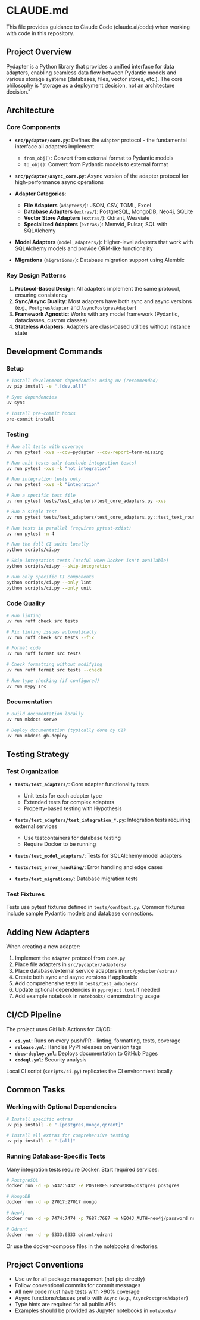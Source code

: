 # CLAUDE.md

This file provides guidance to Claude Code (claude.ai/code) when working with
code in this repository.

## Project Overview

Pydapter is a Python library that provides a unified interface for data
adapters, enabling seamless data flow between Pydantic models and various
storage systems (databases, files, vector stores, etc.). The core philosophy is
"storage as a deployment decision, not an architecture decision."

## Architecture

### Core Components

- **`src/pydapter/core.py`**: Defines the `Adapter` protocol - the fundamental
  interface all adapters implement
  - `from_obj()`: Convert from external format to Pydantic models
  - `to_obj()`: Convert from Pydantic models to external format

- **`src/pydapter/async_core.py`**: Async version of the adapter protocol for
  high-performance async operations

- **Adapter Categories**:
  - **File Adapters** (`adapters/`): JSON, CSV, TOML, Excel
  - **Database Adapters** (`extras/`): PostgreSQL, MongoDB, Neo4j, SQLite
  - **Vector Store Adapters** (`extras/`): Qdrant, Weaviate
  - **Specialized Adapters** (`extras/`): Memvid, Pulsar, SQL with SQLAlchemy

- **Model Adapters** (`model_adapters/`): Higher-level adapters that work with
  SQLAlchemy models and provide ORM-like functionality

- **Migrations** (`migrations/`): Database migration support using Alembic

### Key Design Patterns

1. **Protocol-Based Design**: All adapters implement the same protocol, ensuring
   consistency
2. **Sync/Async Duality**: Most adapters have both sync and async versions
   (e.g., `PostgresAdapter` and `AsyncPostgresAdapter`)
3. **Framework Agnostic**: Works with any model framework (Pydantic,
   dataclasses, custom classes)
4. **Stateless Adapters**: Adapters are class-based utilities without instance
   state

## Development Commands

### Setup

```bash
# Install development dependencies using uv (recommended)
uv pip install -e ".[dev,all]"

# Sync dependencies
uv sync

# Install pre-commit hooks
pre-commit install
```

### Testing

```bash
# Run all tests with coverage
uv run pytest -xvs --cov=pydapter --cov-report=term-missing

# Run unit tests only (exclude integration tests)
uv run pytest -xvs -k "not integration"

# Run integration tests only
uv run pytest -xvs -k "integration"

# Run a specific test file
uv run pytest tests/test_adapters/test_core_adapters.py -xvs

# Run a single test
uv run pytest tests/test_adapters/test_core_adapters.py::test_text_roundtrip -xvs

# Run tests in parallel (requires pytest-xdist)
uv run pytest -n 4

# Run the full CI suite locally
python scripts/ci.py

# Skip integration tests (useful when Docker isn't available)
python scripts/ci.py --skip-integration

# Run only specific CI components
python scripts/ci.py --only lint
python scripts/ci.py --only unit
```

### Code Quality

```bash
# Run linting
uv run ruff check src tests

# Fix linting issues automatically
uv run ruff check src tests --fix

# Format code
uv run ruff format src tests

# Check formatting without modifying
uv run ruff format src tests --check

# Run type checking (if configured)
uv run mypy src
```

### Documentation

```bash
# Build documentation locally
uv run mkdocs serve

# Deploy documentation (typically done by CI)
uv run mkdocs gh-deploy
```

## Testing Strategy

### Test Organization

- **`tests/test_adapters/`**: Core adapter functionality tests
  - Unit tests for each adapter type
  - Extended tests for complex adapters
  - Property-based testing with Hypothesis

- **`tests/test_adapters/test_integration_*.py`**: Integration tests requiring
  external services
  - Use testcontainers for database testing
  - Require Docker to be running

- **`tests/test_model_adapters/`**: Tests for SQLAlchemy model adapters

- **`tests/test_error_handling/`**: Error handling and edge cases

- **`tests/test_migrations/`**: Database migration tests

### Test Fixtures

Tests use pytest fixtures defined in `tests/conftest.py`. Common fixtures
include sample Pydantic models and database connections.

## Adding New Adapters

When creating a new adapter:

1. Implement the `Adapter` protocol from `core.py`
2. Place file adapters in `src/pydapter/adapters/`
3. Place database/external service adapters in `src/pydapter/extras/`
4. Create both sync and async versions if applicable
5. Add comprehensive tests in `tests/test_adapters/`
6. Update optional dependencies in `pyproject.toml` if needed
7. Add example notebook in `notebooks/` demonstrating usage

## CI/CD Pipeline

The project uses GitHub Actions for CI/CD:

- **`ci.yml`**: Runs on every push/PR - linting, formatting, tests, coverage
- **`release.yml`**: Handles PyPI releases on version tags
- **`docs-deploy.yml`**: Deploys documentation to GitHub Pages
- **`codeql.yml`**: Security analysis

Local CI script (`scripts/ci.py`) replicates the CI environment locally.

## Common Tasks

### Working with Optional Dependencies

```bash
# Install specific extras
uv pip install -e ".[postgres,mongo,qdrant]"

# Install all extras for comprehensive testing
uv pip install -e ".[all]"
```

### Running Database-Specific Tests

Many integration tests require Docker. Start required services:

```bash
# PostgreSQL
docker run -d -p 5432:5432 -e POSTGRES_PASSWORD=postgres postgres

# MongoDB
docker run -d -p 27017:27017 mongo

# Neo4j
docker run -d -p 7474:7474 -p 7687:7687 -e NEO4J_AUTH=neo4j/password neo4j

# Qdrant
docker run -d -p 6333:6333 qdrant/qdrant
```

Or use the docker-compose files in the notebooks directories.

## Project Conventions

- Use `uv` for all package management (not pip directly)
- Follow conventional commits for commit messages
- All new code must have tests with >90% coverage
- Async functions/classes prefix with `Async` (e.g., `AsyncPostgresAdapter`)
- Type hints are required for all public APIs
- Examples should be provided as Jupyter notebooks in `notebooks/`
